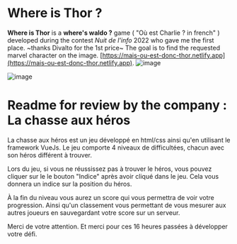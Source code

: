 # Where is Thor ?
**Where is Thor** is a **where's waldo ?** game ( "Où est Charlie ? in french" ) developed during the contest *Nuit de l'info* 2022 who gave me the first place.
~thanks Divalto for the 1st price~
The goal is to find the requested marvel character on the image.
[https://mais-ou-est-donc-thor.netlify.app](https://mais-ou-est-donc-thor.netlify.app).
![image](https://github.com/0xPierre/Where-is-Thor/assets/64857347/d27386a4-10fd-4a7b-a667-efbcb736714e)

![image](https://github.com/0xPierre/Where-is-Thor/assets/64857347/feaf0bad-c920-47f2-8bed-0c8600c030bf)

# Readme for review by the company : La chasse aux héros

La chasse aux héros est un jeu développé en html/css ainsi qu'en utilisant le framework VueJs.
Le jeu comporte 4 niveaux de difficultées, chacun avec son héros différent à trouver.

Lors du jeu, si vous ne réussissez pas à trouver le héros, vous pouvez cliquer sur le le bouton "Indice" après avoir cliqué dans le jeu. Cela vous donnera un indice sur la position du héros.

À la fin du niveau vous aurez un score qui vous permettra de voir votre progression.
Ainsi qu'un classement vous permettant de vous mesurer aux autres joueurs en sauvegardant votre score sur un serveur.

Merci de votre attention. Et merci pour ces 16 heures passées à développer votre défi.
